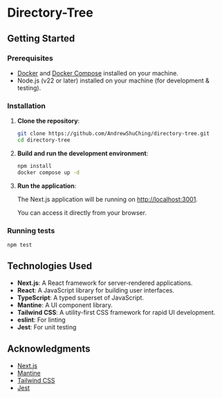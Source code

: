 # Directory-Tree

## Getting Started

### Prerequisites

- [Docker](https://www.docker.com/) and [Docker Compose](https://docs.docker.com/compose/) installed on your machine.
- Node.js (v22 or later) installed on your machine (for development & testing).

### Installation

1. **Clone the repository**:

   ```bash
   git clone https://github.com/AndrewShuChing/directory-tree.git
   cd directory-tree
   ```

3. **Build and run the development environment**:

   ```bash
   npm install
   docker compose up -d
   ```

4. **Run the application**:

   The Next.js application will be running on [http://localhost:3001](http://localhost:3001).

   You can access it directly from your browser.

### Running tests

    npm test

## Technologies Used

- **Next.js**: A React framework for server-rendered applications.
- **React**: A JavaScript library for building user interfaces.
- **TypeScript**: A typed superset of JavaScript.
- **Mantine**: A UI component library.
- **Tailwind CSS**: A utility-first CSS framework for rapid UI development.
- **eslint**: For linting
- **Jest**: For unit testing

## Acknowledgments

- [Next.js](https://nextjs.org/)
- [Mantine](https://mantine.dev/)
- [Tailwind CSS](https://tailwindcss.com/)
- [Jest](https://jestjs.io/)
